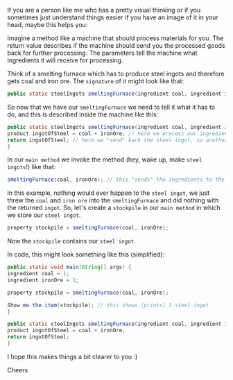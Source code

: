 If you are a person like me who has a pretty visual thinking or if you sometimes just understand things easier if you have an image of it in your head, maybe this helps you:

Imagine a method like a machine that should process materials for you.
The return value describes if the machine should send you the processed goods back for further processing. 
The parameters tell the machine what ingredients it will receive for processing.

Think of a smelting furnace which has to produce steel ingots and therefore gets coal and iron ore.
The `signature` of it might look like that:

```java    
public static steelIngots smeltingFurnace(ingredient coal, ingredient iron ore)
```

So now that we have our `smeltingFurnace` we need to tell it what it has to do, and this is described inside the machine like this:

```java  
public static steelIngots smeltingFurnace(ingredient coal, ingredient ironOre) {
product ingotOfSteel = coal + ironOre; // here we process our ingredients to a nice steel ingot.
return ingotOfSteel; // here we "send" back the steel ingot, so another machine can make maybe a sword from it, or we can store it.
}
```

In our `main method` we invoke the method (hey, wake up, make `steel ingots`!) like that:

```java
smeltingFurnace(coal, ironOre); // this "sends" the ingredients to the smelting furnace, and "becomes" the steel ingot
```

In this example, nothing would ever happen to the `steel ingot`, we just threw the `coal` and `iron ore` into the `smeltingFurnace` and did nothing with the returned `ingot`.
So, let's create a `stockpile` in our `main method` in which we store our `steel ingot`.

```java
property stockpile = smeltingFurnace(coal, ironOre);
```

Now the `stockpile` contains our `steel ingot`.

In code, this might look something like this (simplified):

```java
public static void main(String[] args) {
ingredient coal = 1;
ingredient ironOre = 1;

property stockpile = smeltingFurnace(coal, ironOre);

Show.me.the.item(stockpile); // this shows (prints) 1 steel ingot
}

public static steelIngots smeltingFurnace(ingredient coal, ingredient ironOre) {
product ingotOfSteel = coal + ironOre;
return ingotOfSteel; 
}
```

I hope this makes things a bit clearer to you :)

Cheers
